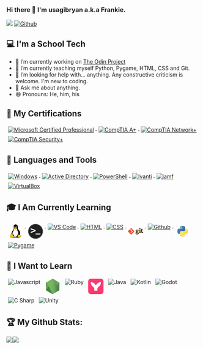 ### Hi there 👋 I'm usagibryan a.k.a Frankie.
![](https://visitor-badge.laobi.icu/badge?page_id=usagibryan.usagibryan) [![Github](https://img.shields.io/github/followers/usagibryan?label=Followers&logo=Github)](https://github.com/usagibryan)

## 💻 I'm a School Tech

- 🚀 I’m currently working on [The Odin Project](https://www.theodinproject.com/)
- 🌱 I’m currently teaching myself Python, Pygame, HTML, CSS and Git.
- 🤔 I’m looking for help with... anything. Any constructive criticism is welcome. I'm new to coding.
- 💬 Ask me about anything.
- 😄 Pronouns: He, him, his

<!--
**usagibryan/usagibryan** is a ✨ _special_ ✨ repository because its `README.md` (this file) appears on your GitHub profile.

Here are some ideas to get you started:

- 🔭 I’m currently working on ...
- 🌱 I’m currently learning ...
- 👯 I’m looking to collaborate on ...
- 🤔 I’m looking for help with ...
- 💬 Ask me about ...
- 📫 How to reach me: ...
- 😄 Pronouns: ...
- ⚡ Fun fact: ...

Also see: https://dev.to/charalambosioannou/create-a-dynamic-github-profile-readme-il5
-->

## 📜 My Certifications

<p align="left">
  <a href="https://en.wikipedia.org/wiki/Microsoft_Certified_Professional">
    <img src="https://upload.wikimedia.org/wikipedia/commons/e/e5/Microsoft_Certified_Professional_logo.jpg" alt="Microsoft Certified Professional" height="75" style="vertical-align:top; margin:4px">
  </a>
  <a href="https://www.comptia.org/certifications/a">
    <img src="https://comptiawebsite.blob.core.windows.net/webcontent/images/default-source/siteicons/logoaplus.svg" alt="CompTIA A+" height="75" style="vertical-align:top; margin:4px">
  </a>
  <a href="https://www.comptia.org/certifications/network">
    <img src="https://comptiawebsite.blob.core.windows.net/webcontent/images/default-source/siteicons/logonetworkplus.svg" alt="CompTIA Network+" height="75" style="vertical-align:top; margin:4px">
  </a>
  <a href="https://www.comptia.org/certifications/security">
    <img src="https://comptiawebsite.blob.core.windows.net/webcontent/images/default-source/siteicons/logosecurityplus.svg" alt="CompTIA Security+" height="75" style="vertical-align:top; margin:4px">
  </a>
</p>

## 🧰 Languages and Tools
<p align="left">
  <a href="https://en.wikipedia.org/wiki/Microsoft_Windows">
    <img src="https://upload.wikimedia.org/wikipedia/commons/5/5f/Windows_logo_-_2012.svg" alt="Windows" height="40" style="vertical-align:top; margin:4px">
  </a>
  <a href="https://en.wikipedia.org/wiki/Active_Directory">
    <img src="https://fr33s0ul.tech/content/images/size/w600/2020/04/aD.png" alt="Active Directory" height="40" style="vertical-align:top; margin:4px">
  </a>
  <a href="https://en.wikipedia.org/wiki/PowerShell">
    <img src="https://upload.wikimedia.org/wikipedia/commons/2/2f/PowerShell_5.0_icon.png" alt="PowerShell" height="40" style="vertical-align:top; margin:4px">
  </a>
  <a href="https://www.ivanti.com/products/endpoint-manager">
    <img src="https://upload.wikimedia.org/wikipedia/commons/f/f2/Ivanti_Logo_RGB_red.svg" alt="Ivanti" height="40" style="vertical-align:top; margin:4px">
  </a>
  <a href="https://www.jamf.com/">
    <img src="https://www.bettercloud.com/wp-content/uploads/2021/08/jamf-logo.png" alt="jamf" height="40" style="vertical-align:top; margin:4px">
  </a>
  <a href="https://www.virtualbox.org/">
    <img src="https://upload.wikimedia.org/wikipedia/commons/d/d5/Virtualbox_logo.png" alt="VirtualBox" height="40" style="vertical-align:top; margin:4px">
  </a>
</p>

## 🎓 I Am Currently Learning

<p align="left">
  <a href="https://en.wikipedia.org/wiki/Linux">
    <img src="https://raw.githubusercontent.com/github/explore/80688e429a7d4ef2fca1e82350fe8e3517d3494d/topics/linux/linux.png" alt="Linux" height="40" style="vertical-align:top; margin:4px">
  </a>
  <a href="https://en.wikipedia.org/wiki/Bash_(Unix_shell)">
    <img src="https://raw.githubusercontent.com/github/explore/80688e429a7d4ef2fca1e82350fe8e3517d3494d/topics/terminal/terminal.png" alt="Terminal" height="40" style="vertical-align:top; margin:4px">
  </a>
  <a href="https://code.visualstudio.com/">
    <img src="https://upload.wikimedia.org/wikipedia/commons/9/9a/Visual_Studio_Code_1.35_icon.svg" alt="VS Code" height="40" style="vertical-align:top; margin:4px">
  </a>
  <a href="https://en.wikipedia.org/wiki/HTML">
    <img src="https://upload.wikimedia.org/wikipedia/commons/6/61/HTML5_logo_and_wordmark.svg" alt="HTML" height="40" style="vertical-align:top; margin:4px">
  </a>
  <a href="https://en.wikipedia.org/wiki/CSS">
    <img src="https://upload.wikimedia.org/wikipedia/commons/d/d5/CSS3_logo_and_wordmark.svg" alt="CSS" height="40" style="vertical-align:top; margin:4px">
  </a>
  <a href="https://git-scm.com/">
    <img src="https://raw.githubusercontent.com/github/explore/80688e429a7d4ef2fca1e82350fe8e3517d3494d/topics/git/git.png" alt="Git" height="40" style="vertical-align:top; margin:4px">
  </a>
  <a href="https://github.com/">
    <img src="https://cdn-icons-png.flaticon.com/512/5968/5968866.png" alt="Github" height="40" style="vertical-align:top; margin:4px">
  </a>
  <a href="https://www.python.org/">
    <img src="https://raw.githubusercontent.com/github/explore/80688e429a7d4ef2fca1e82350fe8e3517d3494d/topics/python/python.png" alt="Python" height="40" style="vertical-align:top; margin:4px">
  </a>
  <a href="https://www.pygame.org/">
    <img src="https://upload.wikimedia.org/wikipedia/commons/b/be/Pygame_logo.svg" alt="Pygame" height="40" style="vertical-align:top; margin:4px">
  </a>
</p>  

## 🌟 I Want to Learn

<p align="left">
  <img src="https://upload.wikimedia.org/wikipedia/commons/6/6a/JavaScript-logo.png" alt="Javascript" height="40" style="vertical-align:top; margin:4px">
  <img src="https://raw.githubusercontent.com/github/explore/80688e429a7d4ef2fca1e82350fe8e3517d3494d/topics/nodejs/nodejs.png" alt="NodeJS" height="40" style="vertical-align:top; margin:4px">
  <img src="https://upload.wikimedia.org/wikipedia/commons/7/73/Ruby_logo.svg" alt="Ruby" height="40" style="vertical-align:top; margin:4px">
  <img src=".\img\mermaid.png" alt="Mermaid" height="40" style="vertical-align:top; margin:4px">
  <img src="https://upload.wikimedia.org/wikipedia/en/3/30/Java_programming_language_logo.svg" alt="Java" height="40" style="vertical-align:top; margin:4px">
  <img src="https://upload.wikimedia.org/wikipedia/commons/3/37/Kotlin_Icon_2021.svg" alt="Kotlin" height="40" style="vertical-align:top; margin:4px">
  <img src="https://upload.wikimedia.org/wikipedia/commons/thumb/6/6a/Godot_icon.svg/180px-Godot_icon.svg.png" alt="Godot" height="40" style="vertical-align:top;   margin:4px">
  <img src="https://upload.wikimedia.org/wikipedia/commons/0/0d/C_Sharp_wordmark.svg" alt="C Sharp" height="40" style="vertical-align:top; margin:4px">
  <img src="https://upload.wikimedia.org/wikipedia/commons/c/c4/Unity_2021.svg" alt="Unity" height="40" style="vertical-align:top; margin:4px">
</p>

## :trophy: My Github Stats:

<!--
![GitHub stats](https://readme-stats-cfgj2cxdy.vercel.app/api?username=usagibryan&count_private=true&show_icons=true&theme=tokyonight)
![Top Langs](https://readme-stats-cfgj2cxdy.vercel.app/api/top-langs/?username=usagibryan&hide=php&theme=tokyonight)
-->
<div>
  <a href="https://github-readme-stats.vercel.app/api?username=usagibryan&theme=tokyonight">
    <img  align="left" src="https://github-readme-stats.vercel.app/api?username=usagibryan&count_private=true&show_icons=true&theme=tokyonight" />
  </a>
  <a href="https://github-readme-stats.vercel.app/api/top-langs/?username=usagibryan&hide=php&theme=tokyonight">
    <img align="left" src="https://github-readme-stats.vercel.app/api/top-langs/?username=usagibryan&layout=compact&hide=php&theme=tokyonight" />
  </a>
</div>
